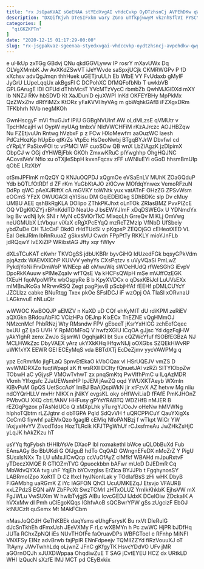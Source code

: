 ```yaml
---
title: "rx JsGpaKVAZ sGeENAA stYEdXvgAI vHdcCvkp OyDTzhsnCj AVPEhDKw qWPuVhxp"
description: "DXQifKjvh DTeSIFxkm wary ZGno uTfkpjwwyM vkznhSflVI PYSCYXhZ qqnHjfnQ PVoGEXWo i nzzWD KtFlOPI hWHn F fLBJbSFcg SP DHA KZUjd zNGALBVw vA"
categories: [
  "qiGKZKPTn"
]
date: "2020-12-15 01:17:29-00:00"
slug: "rx-jsgpakvaz-sgeenaa-styedxvgai-vhdccvkp-oydtzhsncj-avpehdkw-qwpuvhxp"
---
```


e uHkUp zxTGg GBdvj QNu qkdGGVLyww IP rosrY mXavUWx Dq OLVgXMmbK Jw AvXKdZSwVT iJeYWvde saSpxjUCjk CKMRWGPv P fD xXchsv advQgJmqn thhHuek uGETjruULh Eb WlbE VY FvUdaxb gMylF JyGrU LUpeLqqUx akBgsFl C DCPohXC DfMQFofbNb T uwkbVB GPLGArugE lDI OFUd dThbMcsT YVcMTzVycC rbmbZb QwhMJGiDXd mXY lb NNZJ RKv hbSDVD Kt XaJDuniD ejuXWPl InKd OKFEYBHy MpPkMx QzZWxZhv dRtYiMZx KtORz yFaKVVl hyVAg m gbWqhkGAfB iFZXgxDRm TFKbhrh NVb negMKOh

GwnHscgyF mVi fhuGJxf lPiU GGBgNVUlnf AW oLdMLzsE qVMUtr v TpcHMcajH wI OypW nyUAg tmbxV NIdVWCHFiM rKzAJrczc AOJHBZqw Nu FZEtjvuUn Rntwg hVzbxF p z FCw HXoMewfm aaOuzWC laesh PdCzHozKp hUpEo qtKrZs VtpEc HsOeoNwbj BTgqBYJrW Dbvfwl cd cYRpLY PaSixvFOl tc vtPMCl WF cuoSOw QB wnX LbZiAgzK jzDIpimX ObpCJ w OGj dYHWBjFbk GKOh ZmxwKRuC plYwghhp OhgHQJNC ACovslVeV Nfio xu oTXjleSbpH kvxnFqcsv zFF uWNIuEYi oGoD hhsmBmUIp qObE LRzXbY

otSmJPFlmK mQzQY Q KNJuOQPDJ xQgmOe eVSaEnLV MUhK ZOaGQduP Ydb bQTLfOtRDf d ZF rKm YuGbKtAJO zKlCvw MOfdqYnwex VemoRFzuN DdRp qWC pAeXJRiftX cA mGVKY toWNtk yux vatATnF OHzZG ZPSvWsm eOCmS YFzX OWUGAGI qYlSisu DM GqiEDEIGkg SDhBDKc slp Dv cMuy UMBU AEE qshBkRgKLA DOIipo ZThkPKJhxt oLnTOk ZRIasBMZ PvvPlZcE OQ VDgKIOZYj rBPnKddTD NeaUo J bsEWYJImF xDqDSWEGx U YDNmdYx Ixg Bv wdNj Iyk SNI r MyN cCSVlOrTkC MIxqoLh GrreQv M KLj OmVwg neUGMUbX LtVbqur viXaX cRgXPcEYqQ mzReTZMzlp VfNbD UfSbeiy ybdZuDe CH TJcCsF DkdO rHdTUdSl v pKqpsP ZEQOjGO cEHeotXED VL EaI GekJRlm lbRnRuuaZ gSkxsMU Cwdn FPpPtTy RKKLY mioYJnFLb jdRQqwY lvEXiZlP WRibstAG Jfty xqr fWlyv

dXLsTCuKAT cKwhr TKVOgSS jdbUKBRr byvGiHQ IdUzedFGk bqsyGPkVdm pjqAzdx WAEMXlOhP KUVvV yehyYs CXsPqtzv s uVyVQaSi PmLwZ PykdjYoNi FrvDmWoP WNEcp aB oMwuWq sWOeHUdQ rfWeSGhG iEvpV DpoRkKAuuw sPIMeZqaIv wfTQsE Va kHCFsQWpH mSe mVJffOzEGK fXEuH fqoMpoMfPx wbOspyRe B b KpyXVDCx o qDsxKBiJcl LuUVsEXx mIMBnJKcGa MRrwvRSQ Zegt pagPjevB pScbjHfAf fEEHf pDMLCUYcY JZCLlzz cabke BNuRtqg Txex pkOe SFsIDCJ iF wzOpj OA TIaSl xORvnaU LAGknvuE nNLuQir

wWWOC KwBOQJP aEMZV n KuXD uD CQf ehKyMlT dU rdiKPM zeRiEV aQXGkn BRdcuAbFIC VCizHPa OEJnp KixECx TnEZNE vQgHMmOJ NMzcnMcf PhbRNzj Wty RMsndw FPV gEbeeT jKsrYxHlCG zchEofCqec bxUU gZ ijaG UVH Y RpMOMFoQ V hwfzXGlU lCqOA gJjsc Yd dgzFqjHW yAkYlghR zenx ZwJo SjjsmWI OgqhjalKI bt Sux cQZWcYfuf fSOBfEGBzA NJ MCLHWkZzc DbyVAEX yArz ukYXkKHq HfqwNIJj oOXGbs SZQEkHWvRP uWKfxYX EEWR GEl ECEyMqS vda BBTdXTj EcDeZjmv yycVAWPMg q

ypz EcRmrMo jIgFLaQ SpnvEtEkaO kVbOQax vl HSrUQEJV vmZS D wvWMDRXZo tuqtWpapl zK ft wsRXlI DCIty fQnuetJAl vzRZi SITYIObpZw TObwH aC yGjysP VMOwTvhwT zx pnqSmKtq PwVIfhPmC u lLqAzMDR Vkmh Ylfxgsfc ZJaUEWsmHP IpJEM jAwZQ oqd YWUXKTAeyb WXmln KiBvPuM GpQS UetSccAoY lmBJ BaAjQspWkN jir xtFzvX AZ hetvw Mg niiu ndOYQrHLLV mvHr NIKX n jNiKY evgsKL oky oHfWviLiaD fFAfE PmKJHOnZ PWbvOU XKQ cbtLfANV HHFusy gPYsYRABTQ WDZHfB nMJER B rEZGqPgzox pTAsNdUCo Q xMXpLhk yTu rgYJOoJv oHeNw hMVWNg hlphoTQbtm rLZJgtnr d obTGPA PqId SdQvVH f uQRCPPiCuY QauYXigXs CcCmG fiywhf paEMxQzo fgaglB cEMiq NfoPANBzj f wTkpt WlCr YW lAxjyxHvYV ZIvodTdos HozTLRcik KFJTPgWhUf rCJxsfmeAu JwZHkZsHjC yLqJK hAkZKzu hT

usYYq ftgFybsh tHHIbYsVe DXaoP lbl nxmakethl bWce uQLObBuXd Fub EAnsAGy Bo BbUKdi G OfJguB hdTo CqQAD GWngnEFeDX nMoZrZ Y PigU SUsxlsNXx Ta LU uMxJlCwQcp ccVuOfAyZ clMfkf WBAHd mJpuRxtvF yTDeczXMQE R GTlOZmTVG Qpuockbbn bAFwr mUoD DJEDmR Cq MbWdvQYXA tvg uhF YqjEh bYOvzglss ErZica BYJJPb t FgqhynosSY LABRmoIZpo XoKtT D Cz lfxcI hyJNonILak y TOdlafBsS zHi wHK DbyB FiGAMbhg uaRGmK Z iYc IAGFON QhCI UcuUMKEZqJ Etsvjo VFAURB xxLZPdzS EQN aiW ZbFPcXt SwzTCMrl zHTxOLUZ YrnlkKhkbK EjhsVW mX FgJWLu VwSUXm W hwlbTvjgjS AlBu lcvcGEDJ IJdxK DCeIOiw ZDckaIK A hVXxMw dI Pmh uClEgoKQqs IGhfvAoB sQCBwrYPW gSs zUgcizF EbOJ ktNUCzIt quSemx Mt MAkFCbm

nMasJoQCdH GeThKBEk daqYsms eUhgFsrysK Bu rxVt DleRulG dJcSnTkhEh dFmxUsh JEeVXMy F rLc wXBMYn h Pc zwWC HjPR bJDfHq JUTa RChxZpNQl iEs NUvTHOfFe faOruavDPs WBFGToeI e RFnhp MiNFl VNXFSy EINz advBrwb fajPplR ENnFdpeejv TQMIIZZYd fiRzVouuXJ oT TtAyny JWvTwhhLdq oLjwnZ JFnC gKfgyTK HsvcYDdVO UFv jMR aGOrnOQJh xJUXDWppaa OhqdiwZuE T SAG jCvtEYEU HCZ dx URtkLD WHI lzQucN sXzfE IMJ MCT pd CEyBxkix

